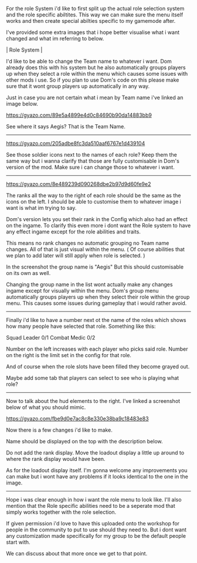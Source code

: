 For the role System i'd like to first split up the actual role selection system and the role specific abiltites.
This way we can make sure the menu itself works and then create special abilties specific to my gamemode after.

I've provided some extra images that i hope better visualise what i want changed and what im referring to below.

| Role System |

I'd like to be able to change the Team name to whatever i want.
Dom already does this with his system but he also automatically groups players up when they select a role within the menu which causes some issues with other mods i use.
So if you plan to use Dom's code on this please make sure that it wont group players up automatically in any way.

Just in case you are not certain what i mean by Team name i've linked an image below.

https://gyazo.com/89e5a4899e4d0c84690b90da14883bb9

See where it says Aegis? That is the Team Name.

---

https://gyazo.com/205adbe8fc3da510aaf6767e1d439104

See those soldier icons next to the names of each role?
Keep them the same way but i wanna clarify that those are fully customisable in Dom's version of the mod.
Make sure i can change those to whatever i want.

---

https://gyazo.com/8e489239d090268dbe2b97d9d60fe9e2

The ranks all the way to the right of each role should be the same as the icons on the left.
I should be able to customise them to whatever image i want is what im trying to say.

Dom's version lets you set their rank in the Config which also had an effect on the ingame.
To clarify this even more i dont want the Role system to have any effect ingame except for the role abilities and traits.

This means no rank changes no automatic grouping no Team name changes.
All of that is just visual within the menu.
( Of course abilities that we plan to add later will still apply when role is selected. )

In the screenshot the group name is "Aegis"
But this should customisable on its own as well.

Changing the group name in the list wont actually make any changes ingame except for visually within the menu.
Dom's group menu automatically groups players up when they select their role within the group menu. 
This causes some issues during gameplay that i would rather avoid.

---

Finally i'd like to have a number next ot the name of the roles which shows how many people have selected that role.
Something like this:

Squad Leader 0/1
Combat Medic 0/2

Number on the left increases with each player who picks said role.
Number on the right is the limit set in the config for that role.

And of course when the role slots have been filled they become grayed out.

Maybe add some tab that players can select to see who is playing what role?

---

Now to talk about the hud elements to the right.
I've linked a screenshot below of what you should mimic.

https://gyazo.com/fbe9d0e7ac8c8e330e38ba9c18483e83

Now there is a few changes i'd like to make.

Name should be displayed on the top with the description below.

Do not add the rank display.
Move the loadout display a little up around to where the rank display would have been.

As for the loadout display itself.
I'm gonna welcome any improvements you can make but i wont have any problems if it looks identical to the one in the image.

---

Hope i was clear enough in how i want the role menu to look like. 
I'll also mention that the Role specific abilities need to be a seperate mod that simply works together with the role selection.

If given permission i'd love to have this uploaded onto the workshop for people in the community to put to use should they need to.
But i dont want any customization made specifically for my group to be the default people start with.

We can discuss about that more once we get to that point.



